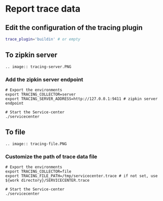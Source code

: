 # Report trace data

## Edit the configuration of the tracing plugin
```bash
trace_plugin='buildin' # or empty
```

## To zipkin server

```eval_rst
.. image:: tracing-server.PNG
```

### Add the zipkin server endpoint
```
# Export the environments
export TRACING_COLLECTOR=server
export TRACING_SERVER_ADDRESS=http://127.0.0.1:9411 # zipkin server endpoint

# Start the Service-center
./servicecenter
```

## To file

```eval_rst
.. image:: tracing-file.PNG
```

### Customize the path of trace data file
```
# Export the environments
export TRACING_COLLECTOR=file
export TRACING_FILE_PATH=/tmp/servicecenter.trace # if not set, use ${work directory}/SERVICECENTER.trace

# Start the Service-center
./servicecenter
```

